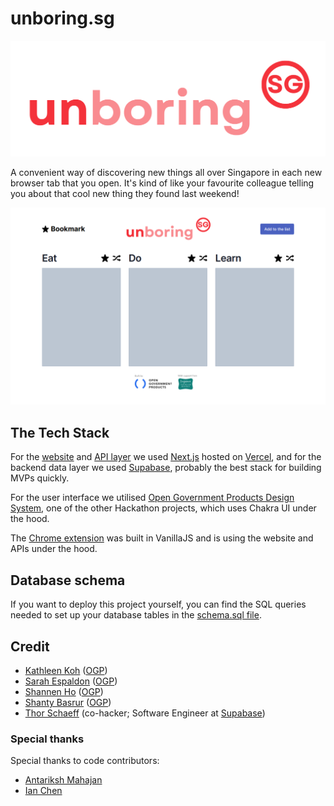 # unboring.sg

![unboringSG logo](./website/public/UnboringSG.png)

A convenient way of discovering new things all over Singapore in each new browser tab that you open. It's kind of like your favourite colleague telling you about that cool new thing they found last weekend!

![screenshot](./website/public/unboringsg_og.png)

## The Tech Stack

For the [website](https://github.com/thorwebdev/unboring.sg/tree/main/website) and [API layer](https://github.com/thorwebdev/unboring.sg/tree/main/website/pages/api) we used [Next.js](https://nextjs.org/) hosted on [Vercel](https://vercel.com/home), and for the backend data layer we used [Supabase](https://supabase.com/), probably the best stack for building MVPs quickly.

For the user interface we utilised [Open Government Products Design System](https://github.com/opengovsg/design-system), one of the other Hackathon projects, which uses Chakra UI under the hood.

The [Chrome extension](https://github.com/thorwebdev/unboring.sg/tree/main/chrome_extension) was built in VanillaJS and is using the website and APIs under the hood.


## Database schema

If you want to deploy this project yourself, you can find the SQL queries needed to set up your database tables in the [schema.sql file](./schema.sql).

## Credit

- [Kathleen Koh](https://www.linkedin.com/in/kathleenkohhuiying/) ([OGP](https://www.open.gov.sg/))
- [Sarah Espaldon](https://www.linkedin.com/in/sarahespaldon/) ([OGP](https://www.open.gov.sg/))
- [Shannen Ho](https://www.linkedin.com/in/shannen-ho/) ([OGP](https://www.open.gov.sg/))
- [Shanty Basrur](https://www.linkedin.com/in/sbasrur/) ([OGP](https://www.open.gov.sg/))
- [Thor Schaeff](https://twitter.com/thorwebdev) (co-hacker; Software Engineer at [Supabase](https://supabase.com))

### Special thanks

Special thanks to code contributors:

- [Antariksh Mahajan](https://github.com/mantariksh)
- [Ian Chen](https://github.com/pregnantboy)